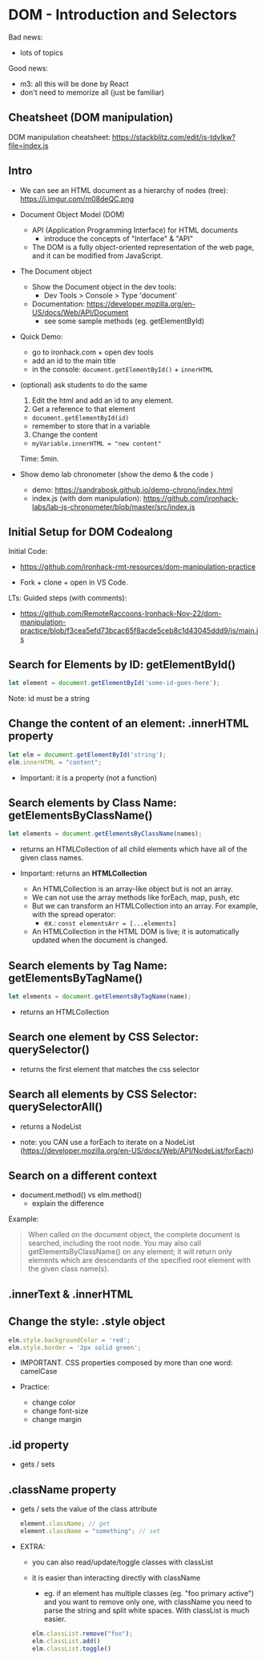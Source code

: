 
# DOM - Introduction and Selectors


<!--- 

Status: in progress



TO-DO:
- simplify: remove all concepts that are not used in the lab
- create self-guided lab/exercise ?


Note:
- link these concepts to today's lab
- Ironhack Cart Image: https://camo.githubusercontent.com/a8f2f706271dab8fc87fe27077a7fdb0561b7e2573ff684273c42a9ff34c4a2a/68747470733a2f2f692e696d6775722e636f6d2f4a38617365726d2e706e67




--->



Bad news: 
- lots of topics

Good news:
- m3: all this will be done by React
- don't need to memorize all (just be familiar)



## Cheatsheet (DOM manipulation)


DOM manipulation cheatsheet: 
https://stackblitz.com/edit/js-tdylkw?file=index.js
<!-- @todo: convert to a gist -->





## Intro

- We can see an HTML document as a hierarchy of nodes (tree): https://i.imgur.com/m08deQC.png

- Document Object Model (DOM)
  - API (Application Programming Interface) for HTML documents
    - introduce the concepts of "Interface" & "API"
  - The DOM is a fully object-oriented representation of the web page, and it can be modified from JavaScript.


- The Document object
  - Show the Document object in the dev tools:
    - Dev Tools > Console > Type 'document'
  - Documentation: https://developer.mozilla.org/en-US/docs/Web/API/Document
    - see some sample methods (eg. getElementById)


- Quick Demo:
  - go to ironhack.com + open dev tools 
  - add an id to the main title
  - in the console: `document.getElementById()` + `innerHTML`


- (optional) ask students to do the same

  1. Edit the html and add an id to any element.
    <!-- - important: in the elements panel (chrome), click out so that the changes are not lost -->
  2. Get a reference to that element
    - `document.getElementById(id)`
    - remember to store that in a variable
  3. Change the content
    - `myVariable.innerHTML = "new content"`

  Time: 5min.


- Show demo lab chronometer (show the demo & the code )
  - demo: https://sandrabosk.github.io/demo-chrono/index.html
  - index.js (with dom manipulation): https://github.com/ironhack-labs/lab-js-chronometer/blob/master/src/index.js



## Initial Setup for DOM Codealong


Initial Code: 
- https://github.com/ironhack-rmt-resources/dom-manipulation-practice
- Fork + clone + open in VS Code.
  

  <!-- 
  
  @todo: add quick exercise in the middle of this session
   (ex. before we see attributes)

  -->


LTs: Guided steps (with comments): 
- https://github.com/RemoteRaccoons-Ironhack-Nov-22/dom-manipulation-practice/blob/f3cea5efd73bcac65f8acde5ceb8c1d43045ddd9/js/main.js



## Search for Elements by ID: getElementById()

```js
let element = document.getElementById('some-id-goes-here');
```

Note: id must be a string



## Change the content of an element: .innerHTML property


```js
let elm = document.getElementById('string'); 
elm.innerHTML = "content";
```

- Important: it is a property (not a function)



## Search elements by Class Name: getElementsByClassName()

```js
let elements = document.getElementsByClassName(names);
```

- returns an HTMLCollection of all child elements which have all of the given class names.


- Important: returns an **HTMLCollection**
  - An HTMLCollection is an array-like object but is not an array.
  - We can not use the array methods like forEach, map, push, etc
  - But we can transform an HTMLCollection into an array. For example, with the spread operator:
      - ex.: ` const elementsArr = [...elements] `
  - An HTMLCollection in the HTML DOM is live; it is automatically updated when the document is changed.



## Search elements by Tag Name: getElementsByTagName()

```js
let elements = document.getElementsByTagName(name);
```

-  returns an HTMLCollection


##  Search one element by CSS Selector: querySelector()

- returns the first element that matches the css selector


## Search all elements by CSS Selector: querySelectorAll()

- returns a NodeList

- note: you CAN use a forEach to iterate on a NodeList
  (https://developer.mozilla.org/en-US/docs/Web/API/NodeList/forEach)




## Search on a different context


- document.method() vs elm.method()
  - explain the difference


Example:

> When called on the document object, the complete document is searched, including the root node. You may also call getElementsByClassName() on any element; it will return only elements which are descendants of the specified root element with the given class name(s).





## .innerText & .innerHTML


## Change the style: .style object

```js
elm.style.backgroundColor = 'red';
elm.style.border = '2px solid green';
```

- IMPORTANT. CSS properties composed by more than one word: camelCase

- Practice:
  - change color
  - change font-size
  - change margin




## .id property

- gets / sets 




## .className property

- gets / sets the value of the class attribute

  ```js
  element.className; // get
  element.className = "something"; // set
  ```



- EXTRA:
  - you can also read/update/toggle classes with classList
  - it is easier than interacting directly with className
    - eg. if an element has multiple classes (eg. "foo primary active") and you want to remove only one, with className you need to parse the string and split white spaces. With classList is much easier.

    ```js
    elm.classList.remove("foo");
    elm.classList.add()
    elm.classList.toggle()
    ```


